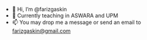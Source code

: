 - 👋 Hi, I’m @farizgaskin
- 🌱 Currently teaching in ASWARA and UPM
- 📫 You may drop me a message or send an email to farizgaskin@gmail.com

<!---
farizgaskin/farizgaskin is a ✨ special ✨ repository because its `README.md` (this file) appears on your GitHub profile.
You can click the Preview link to take a look at your changes.
--->
